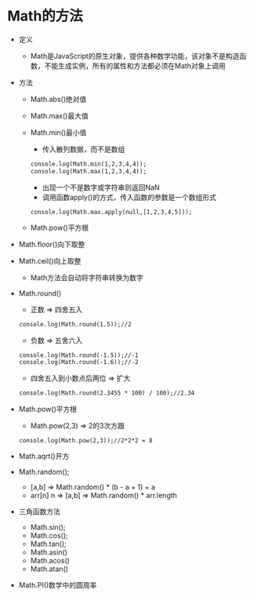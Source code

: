 # Math的方法

* 定义

  * Math是JavaScript的原生对象，提供各种数学功能，该对象不是构造函数，不能生成实例，所有的属性和方法都必须在Math对象上调用

* 方法

  * Math.abs()绝对值

  * Math.max()最大值

  * Math.min()最小值

    * 传入散列数据，而不是数组

    ```html
    console.log(Math.min(1,2,3,4,4));
    console.log(Math.max(1,2,3,4,4));
    ```

    * 出现一个不是数字或字符串则返回NaN
    * 调用函数apply()的方式，传入函数的参数是一个数组形式

    ```
    console.log(Math.max.apply(null,[1,2,3,4,5]));
    ```

  * Math.pow()平方根

* Math.floor()向下取整

* Math.ceil()向上取整

  * Math方法会自动将字符串转换为数字

* Math.round()

  * 正数 => 四舍五入

  ```html
  console.log(Math.round(1.5));//2
  ```

  * 负数 => 五舍六入

  ```html
  console.log(Math.round(-1.5));//-1
  console.log(Math.round(-1.6));//-2
  ```

  * 四舍五入到小数点后两位 => 扩大

  ```html
  console.log(Math.round(2.3455 * 100) / 100);//2.34
  ```

* Math.pow()平方根

  * Math.pow(2,3) => 2的3次方跟

  ```
  console.log(Math.pow(2,3));//2*2*2 = 8
  ```

* Math.aqrt()开方

* Math.random();
  * [a,b] => Math.random() * (b - a + 1) + a
  * arr[n] n => [a,b] => Math.random() * arr.length
  
* 三角函数方法

  * Math.sin();
  * Math.cos();
  * Math.tan();
  * Math.asin()
  * Math.acos()
  * Math.atan()

* Math.PI()数学中的圆周率